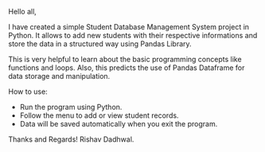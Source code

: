 Hello all, 

I have created a simple Student Database Management System project in Python. It allows to add new students with their respective informations and store the data in a structured way using Pandas Library.

This is very helpful to learn about the basic programming concepts like functions and loops. Also, this predicts the use of Pandas Dataframe for data storage and manipulation.

How to use:
* Run the program using Python.
* Follow the menu to add or view student records.
* Data will be saved automatically when you exit the program.

Thanks and Regards!
Rishav Dadhwal.

